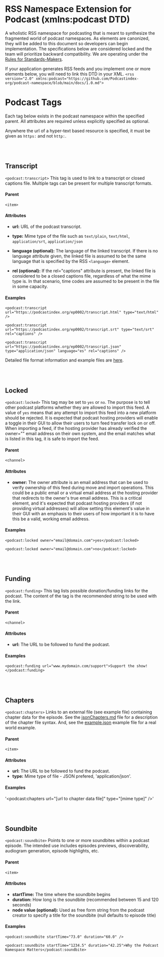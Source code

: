 # RSS Namespace Extension for Podcast (xmlns:podcast DTD)

A wholistic RSS namespace for podcasting that is meant to synthesize the fragmented world of podcast namespaces. As elements are canonized, they will be added to this document so developers can begin implementation. The specifications below are considered locked and the team will prioritize backward compatibility. We are operating under the [Rules for Standards-Makers](http://scripting.com/2017/05/09/rulesForStandardsmakers.html).

If your application generates RSS feeds and you implement one or more elements below, you will need to link this DTD in your XML.
`<rss version="2.0" xmlns:podcast="https://github.com/Podcastindex-org/podcast-namespace/blob/main/docs/1.0.md">`
# Podcast Tags
Each tag below exists in the podcast namespace within the specified parent. All attributes are required unless explicitly specified as optional.

Anywhere the url of a hyper-text based resource is specified, it must be given as `https:` and not `http:`.

<br><br>

## Transcript
`<podcast:transcript>`
This tag is used to link to a transcript or closed captions file. Multiple tags can be present for multiple transcript formats.

#### Parent
`<item>`

#### Attributes
 - **url:** URL of the podcast transcript.

 - **type:** Mime type of the file such as `text/plain`, `text/html`, `application/srt`, `application/json`

 - **language (optional):** The language of the linked transcript. If there is no language attribute given, the linked file is assumed to be the same language that is specified by the RSS `<language>` element.

 - **rel (optional):** If the rel="captions" attribute is present, the linked file is considered to be a closed captions file, regardless of what the mime type is.  In that scenario, time codes are assumed to be present in the file in some capacity.

#### Examples
`<podcast:transcript url="https://podcastindex.org/ep0002/transcript.html" type="text/html" />`

`<podcast:transcript url="https://podcastindex.org/ep0002/transcript.srt" type="text/srt" rel="captions" />`

`<podcast:transcript url="https://podcastindex.org/ep0002/transcript.json" type="application/json" language="es" rel="captions" />`

Detailed file format information and example files are [here](transcripts/transcripts.md).

<br><br>

## Locked
`<podcast:locked>`
This tag may be set to `yes` or `no`. The purpose is to tell other podcast platforms whether they are allowed to import this feed. A value of `yes` means that any attempt to import this feed into a new platform should be rejected. It is expected
that podcast hosting providers will enable a toggle in their GUI to allow their users to turn feed transfer lock on or off. When importing a feed, if the hosting provider has already verified the owner="" email address on their own system, and the
email matches what is listed in this tag, it is safe to import the feed.

#### Parent
`<channel>`

#### Attributes
 - **owner:** The owner attribute is an email address that can be used to verify ownership of this feed during move and import operations. This could be a public email or a virtual email address at the hosting provider that redirects to the owner's true email address. This is a critical element, and it's expected that podcast hosting providers (if not providing virtual addresses) will allow setting this element's value in their GUI with an emphasis to their users of how important it is to have this be a valid, working email address.

#### Examples
`<podcast:locked owner="email@domain.com">yes</podcast:locked>`

`<podcast:locked owner="email@domain.com">no</podcast:locked>`

<br><br>

## Funding
`<podcast:funding>`
This tag lists possible donation/funding links for the podcast. The content of the tag is the recommended string to be used with the link.

#### Parent
`<channel>`

#### Attributes
 - **url:** The URL to be followed to fund the podcast.

#### Examples
`<podcast:funding url="www.mydomain.com/support">Support the show!</podcast:funding>`

<br><br>

## Chapters
`<podcast:chapters>`
Links to an external file (see example file) containing chapter data for the episode. See the [jsonChapters.md](https://github.com/Podcastindex-org/podcast-namespace/blob/main/chapters/jsonChapters.md) file for a description of the chapter file syntax. And, see the [example.json](https://github.com/Podcastindex-org/podcast-namespace/blob/main/chapters/example.json) example file for a real world example.

#### Parent
`<item>`

#### Attributes
 - **url:** The URL to be followed to fund the podcast.
 - **type:** Mime type of file - JSON prefered, 'application/json'.

#### Examples
'<podcast:chapters url="[url to chapter data file]" type="[mime type]" />'

<br><br>

## Soundbite
`<podcast:soundbite>`
Points to one or more soundbites within a podcast episode. The intended use includes episodes previews, discoverability, audiogram generation, episode highlights, etc.

#### Parent
`<item>`

#### Attributes
 - **startTime:** The time where the soundbite begins
 - **duration:** How long is the soundbite (recommended between 15 and 120 seconds)
 - **node value (optional):** Used as free form string from the podcast creator to specify a title for the soundbite (null defaults to episode title)

#### Examples
`<podcast:soundbite startTime="73.0" duration="60.0" />`

`<podcast:soundbite startTime="1234.5" duration="42.25">Why the Podcast Namespace Matters</podcast:soundbite>`

<br><br>
